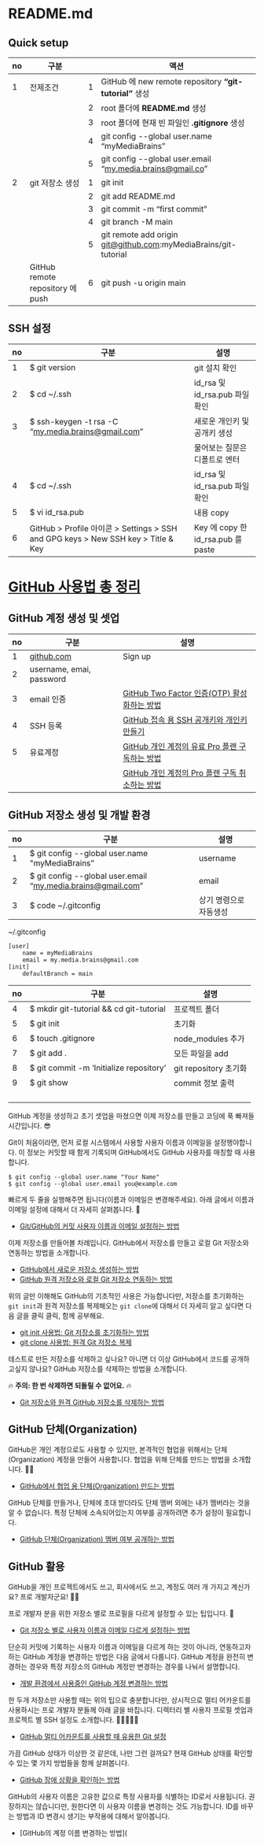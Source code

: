 # README.md

## Quick setup

| no  | 구분                             |     | 액션                                                            |
| --- | -------------------------------- | --- | --------------------------------------------------------------- |
| 1   | 전제조건                         | 1   | GitHub 에 new remote repository **“git-tutorial”** 생성         |
|     |                                  | 2   | root 폴더에 **README.md** 생성                                  |
|     |                                  | 3   | root 폴더에 현재 빈 파일인 **.gitignore** 생성                  |
|     |                                  | 4   | git config \--global user.name “myMediaBrains”                  |
|     |                                  | 5   | git config \--global user.email “my.media.brains@gmail.co”      |
| 2   | git 저장소 생성                  | 1   | git init                                                        |
|     |                                  | 2   | git add README.md                                               |
|     |                                  | 3   | git commit -m “first commit”                                    |
|     |                                  | 4   | git branch -M main                                              |
|     |                                  | 5   | git remote add origin git@github.com:myMediaBrains/git-tutorial |
|     | GitHub remote repository 에 push | 6   | git push -u origin main                                         |

## SSH 설정

| no  | 구분                                                                              | 설명                               |
| --- | --------------------------------------------------------------------------------- | ---------------------------------- |
| 1   | $ git version                                                                     | git 설치 확인                      |
| 2   | $ cd ~/.ssh                                                                       | id_rsa 및 id_rsa.pub 파일 확인     |
| 3   | $ ssh-keygen -t rsa -C “my.media.brains@gmail.com”                                | 새로운 개인키 및 공개키 생성       |
|     |                                                                                   | 물어보는 질문은 디폴트로 엔터      |
| 4   | $ cd ~/.ssh                                                                       | id_rsa 및 id_rsa.pub 파일 확인     |
| 5   | $ vi id_rsa.pub                                                                   | 내용 copy                          |
| 6   | GitHub > Profile 아이콘 > Settings > SSH and GPG keys > New SSH key > Title & Key | Key 에 copy 한 id_rsa.pub 를 paste |

# [GitHub 사용법 총 정리](https://www.lainyzine.com/ko/article/summary-of-how-to-use-github-for-developers/)

## GitHub 계정 생성 및 셋업

| no  | 구분                              | 설명                                                                                                                                                       |
| --- | --------------------------------- | ---------------------------------------------------------------------------------------------------------------------------------------------------------- |
| 1   | [github.com](https://github.com/) | Sign up                                                                                                                                                    |
| 2   | username, emai, password          |                                                                                                                                                            |
| 3   | email 인증                        | [GitHub Two Factor 인증(OTP) 활성화하는 방법](https://www.lainyzine.com/ko/article/github-activate-two-factor-authentication/)                             |
| 4   | SSH 등록                          | [GitHub 접속 용 SSH 공개키와 개인키 만들기](https://www.lainyzine.com/ko/article/creating-ssh-key-for-github/)                                             |
| 5   | 유료계정                          | [GitHub 개인 계정의 유료 Pro 플랜 구독하는 방법](https://www.lainyzine.com/ko/article/how-to-subscribe-to-the-pro-plan-in-your-github-personal-account/)   |
|     |                                   | [GitHub 개인 계정의 Pro 플랜 구독 취소하는 방법](https://www.lainyzine.com/ko/article/how-to-unsubscribe-to-the-pro-plan-in-your-github-personal-account/) |

## GitHub 저장소 생성 및 개발 환경

| no  | 구분                                                         | 설명                   |
| --- | ------------------------------------------------------------ | ---------------------- |
| 1   | $ git config --global user.name "myMediaBrains”              | username               |
| 2   | $ git config --global user.email “my.media.brains@gmail.com” | email                  |
| 3   | $ code ~/.gitconfig                                          | 상기 명령으로 자동생성 |

~/.gitconfig

```tsx
[user]
	name = myMediaBrains
	email = my.media.brains@gmail.com
[init]
	defaultBranch = main
```

| no  | 구분                                    | 설명                  |
| --- | --------------------------------------- | --------------------- |
| 4   | $ mkdir git-tutorial && cd git-tutorial | 프로젝트 폴더         |
| 5   | $ git init                              | 초기화                |
| 6   | $ touch .gitignore                      | node_modules 추가     |
| 7   | $ git add .                             | 모든 파일을 add       |
| 8   | $ git commit -m ‘Initialize repository’ | git repository 초기화 |
| 9   | $ git show                              | commit 정보 출력      |
|     |                                         |                       |
|     |                                         |                       |
|     |                                         |                       |
|     |                                         |                       |

GitHub 계정을 생성하고 초기 셋업을 마쳤으면 이제 저장소를 만들고 코딩에 푹 빠져들 시간입니다. 😎

Git이 처음이라면, 먼저 로컬 시스템에서 사용할 사용자 이름과 이메일을 설정행야합니다. 이 정보는 커밋할 때 함게 기록되며 GitHub에서도 GitHub 사용자를 매칭할 때 사용합니다.

```
$ git config --global user.name "Your Name"
$ git config --global user.email you@example.com
```

빠르게 두 줄을 실행해주면 됩니다(이름과 이메일은 변경해주세요). 아래 글에서 이름과 이메일 설정에 대해서 더 자세히 살펴봅니다. 🧐

- [Git/GitHub의 커밋 사용자 이름과 이메일 설정하는 방법](https://www.lainyzine.com/ko/article/how-to-set-git-repository-username-and-email/)

이제 저장소를 만들어볼 차례입니다. GitHub에서 저장소를 만들고 로컬 Git 저장소와 연동하는 방법을 소개합니다.

- [GitHub에서 새로운 저장소 생성하는 방법](https://www.lainyzine.com/ko/article/how-to-create-a-new-remote-git-repository-on-github/)
- [GitHub 원격 저장소와 로컬 Git 저장소 연동하는 방법](https://www.lainyzine.com/ko/article/how-to-link-github-remote-repository-and-local-git-repository/)

위의 글만 이해해도 GitHub의 기초적인 사용은 가능합니다만, 저장소를 초기화하는 `git init`과 원격 저장소를 복제해오는 `git clone`에 대해서 더 자세히 알고 싶다면 다음 글을 클릭 클릭, 함께 공부해요.

- [git init 사용법: Git 저장소를 초기화하는 방법](https://www.lainyzine.com/ko/article/git-init-how-to-initialize-git-repository/)
- [git clone 사용법: 원격 Git 저장소 복제](https://www.lainyzine.com/ko/article/git-clone-command/)

테스트로 만든 저장소를 삭제하고 싶나요? 아니면 더 이상 GitHub에서 코드를 공개하고싶지 않나요? GitHub 저장소를 삭제하는 방법을 소개합니다.

🔥 **주의: 한 번 삭제하면 되돌릴 수 없어요.** 🔥

- [Git 저장소와 원격 GitHub 저장소를 삭제하는 방법](https://www.lainyzine.com/ko/article/how-to-remove-git-repository-and-github-repository/)

## GitHub 단체(Organization)

GitHub은 개인 계정으로도 사용할 수 있지만, 본격적인 협업을 위해서는 단체(Organization) 계정을 만들어 사용합니다. 협업을 위해 단체를 만드는 방법을 소개합니다. 🤼‍♀️

- [GitHub에서 협업 용 단체(Organization) 만드는 방법](https://www.lainyzine.com/ko/article/how-to-create-an-organization-for-collaboration-on-github/)

GitHub 단체를 만들거나, 단체에 초대 받더라도 단체 멤버 외에는 내가 멤버라는 것을 알 수 없습니다. 특정 단체에 소속되어있는지 여부를 공개하려면 추가 설정이 필요합니다.

- [GitHub 단체(Organization) 멤버 여부 공개하는 방법](https://www.lainyzine.com/ko/article/how-to-disclose-whether-you-are-a-member-of-the-github-organization/)

## GitHub 활용

GitHub을 개인 프로젝트에서도 쓰고, 회사에서도 쓰고, 계정도 여러 개 가지고 계신가요? 프로 개발자군요! 👨‍💻

프로 개발자 분을 위한 저장소 별로 프로필을 다르게 설정할 수 있는 팁입니다. 🍯

- [Git 저장소 별로 사용자 이름과 이메일 다르게 설정하는 방법](https://www.lainyzine.com/ko/article/how-to-set-a-different-username-and-email-for-each-git-repository/)

단순히 커밋에 기록하는 사용자 이름과 이메일을 다르게 하는 것이 아니라, 연동하고자 하는 GitHub 계정을 변경하는 방법은 다음 글에서 다룹니다. GitHub 계정을 완전히 변경하는 경우와 특정 저장소의 GitHub 계정만 변경하는 경우를 나눠서 설명합니다.

- [개발 환경에서 사용중인 GitHub 계정 변경하는 방법](https://www.lainyzine.com/ko/article/how-to-change-the-github-account-used-by-the-development-environment/)

한 두개 저장소만 사용할 때는 위의 팁으로 충분합니다만, 상시적으로 멀티 어카운트를 사용하시는 프로 개발자 분들께 아래 글을 바칩니다. 디렉터리 별 사용자 프로필 셋업과 프로젝트 별 SSH 설정도 소개합니다. 👩‍🚒🧛‍♀️🥷

- [GitHub 멀티 어카운트를 사용할 때 유용한 Git 설정](https://www.lainyzine.com/ko/article/useful-git-settings-when-using-github-multi-account/)

가끔 GitHub 상태가 이상한 것 같은데, 나만 그런 걸까요? 현재 GitHub 상태를 확인할 수 있는 몇 가지 방법들을 함께 살펴봅니다.

- [GitHub 장애 상황을 확인하는 방법](https://www.lainyzine.com/ko/article/how-to-check-github-outage-status/)

GitHub의 사용자 이름은 고유한 값으로 특정 사용자를 식별하는 ID로서 사용됩니다. 권장하지는 않습니다만, 원한다면 이 사용자 이름을 변경하는 것도 가능합니다. ID를 바꾸는 방법과 ID 변경시 생기는 부작용에 대해서 알아봅니다.

- [GitHub의 계정 이름 변경하는 방법](
